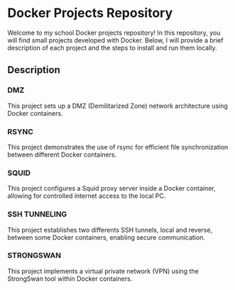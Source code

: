 # Docker Projects Repository

Welcome to my school Docker projects repository! In this repository, you will find small projects developed with Docker. Below, I will provide a brief description of each project and the steps to install and run them locally.

## Description

### DMZ

This project sets up a DMZ (Demilitarized Zone) network architecture using Docker containers.

### RSYNC

This project demonstrates the use of rsync for efficient file synchronization between different Docker containers.

### SQUID

This project configures a Squid proxy server inside a Docker container, allowing for controlled internet access to the local PC.

### SSH TUNNELING

This project establishes two differents SSH tunnels, local and reverse, between some Docker containers, enabling secure communication.

### STRONGSWAN

This project implements a virtual private network (VPN) using the StrongSwan tool within Docker containers.